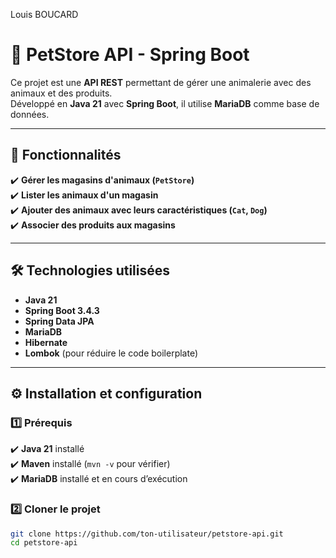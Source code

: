 Louis BOUCARD

# 🐾 PetStore API - Spring Boot

Ce projet est une **API REST** permettant de gérer une animalerie avec des animaux et des produits.  
Développé en **Java 21** avec **Spring Boot**, il utilise **MariaDB** comme base de données.

---

## 🚀 Fonctionnalités

✔️ **Gérer les magasins d'animaux (`PetStore`)**  
✔️ **Lister les animaux d'un magasin**  
✔️ **Ajouter des animaux avec leurs caractéristiques (`Cat`, `Dog`)**  
✔️ **Associer des produits aux magasins**

---

## 🛠️ Technologies utilisées

- **Java 21**
- **Spring Boot 3.4.3**
- **Spring Data JPA**
- **MariaDB**
- **Hibernate**
- **Lombok** (pour réduire le code boilerplate)

---

## ⚙️ Installation et configuration

### 1️⃣ Prérequis
✔️ **Java 21** installé  
✔️ **Maven** installé (`mvn -v` pour vérifier)  
✔️ **MariaDB** installé et en cours d’exécution

### 2️⃣ Cloner le projet
```sh
git clone https://github.com/ton-utilisateur/petstore-api.git
cd petstore-api
